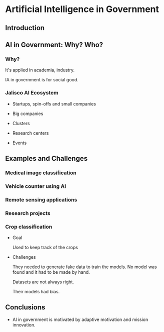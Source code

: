 # Artificial Intelligence in Government

## Introduction

## AI in Government: Why? Who? 

### Why? 

It's applied in academia, industry.

IA in government is for social good.

### Jalisco AI Ecosystem

- Startups, spin-offs and small companies

- Big companies

- Clusters 

- Research centers

- Events

## Examples and Challenges

### Medical image classification

### Vehicle counter using AI

### Remote sensing applications

### Research projects

### Crop classification

- Goal

    Used to keep track of the crops

- Challenges

    They needed to generate fake data to train the models. No model was found and it had to be made by hand.

    Datasets are not always right.

    Their models had bias.

## Conclusions

- AI in government is motivated by adaptive motivation and mission innovation.

